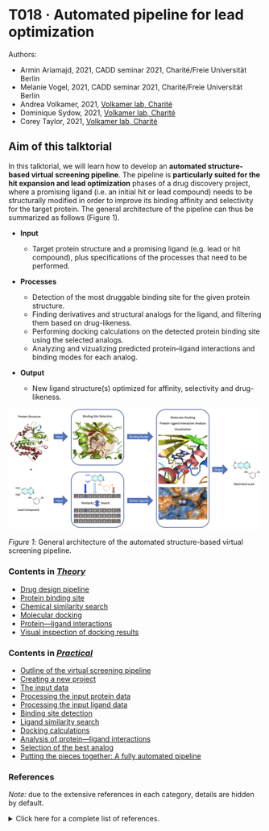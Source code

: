 # T018 · Automated pipeline for lead optimization

Authors:

- Armin Ariamajd, 2021, CADD seminar 2021, Charité/Freie Universität Berlin
- Melanie Vogel, 2021, CADD seminar 2021, Charité/Freie Universität Berlin
- Andrea Volkamer, 2021, [Volkamer lab, Charité](https://volkamerlab.org/)
- Dominique Sydow, 2021, [Volkamer lab, Charité](https://volkamerlab.org/)
- Corey Taylor, 2021, [Volkamer lab, Charité](https://volkamerlab.org/)


## Aim of this talktorial

In this talktorial, we will learn how to develop an **automated structure-based virtual screening pipeline**. 
The pipeline is **particularly suited for the hit expansion and lead optimization** phases of a drug discovery project, where a promising ligand (i.e. an initial hit or lead compound) needs to be structurally modified in order to improve its binding affinity and selectivity for the target protein. The general architecture of the pipeline can thus be summarized as follows (Figure 1).


* **Input**
    * Target protein structure and a promising ligand (e.g. lead or hit compound), plus specifications of the processes that need to be performed.
      
      
* **Processes**
    * Detection of the most druggable binding site for the given protein structure.
    * Finding derivatives and structural analogs for the ligand, and filtering them based on drug-likeness. 
    * Performing docking calculations on the detected protein binding site using the selected analogs.
    * Analyzing and vizualizing predicted protein–ligand interactions and binding modes for each analog.
    
    
* **Output**
    * New ligand structure(s) optimized for affinity, selectivity and drug-likeness.


![Pipeline overview](images/sb_vs_pipeline.png)

*Figure 1*: General architecture of the automated structure-based virtual screening pipeline.


<a id='#Contents-in-Theory'></a>

### Contents in [*Theory*](#theory)

- [Drug design pipeline](#Drug-design-pipeline)
- [Protein binding site](#Protein-binding-site) 
- [Chemical similarity search](#Chemical-similarity-search)
- [Molecular docking](#Molecular-docking)
- [Protein&mdash;ligand interactions](#Protein&mdash;ligand-interactions)
- [Visual inspection of docking results](#Visual-inspection-of-docking-results)

[comment]: <> (If you change a title, you must update the TOC label, to make cross-references functional on our website!)


<a id='Contents-in-Practical'></a>

### Contents in [*Practical*](#practical)

- [Outline of the virtual screening pipeline](#Outline-of-the-virtual-screening-pipeline)
- [Creating a new project](#Creating-a-new-project)
- [The input data](#The-input-data)
- [Processing the input protein data](#Processing-the-input-protein-data)
- [Processing the input ligand data](#Processing-the-input-ligand-data)
- [Binding site detection](#Binding-site-detection)
- [Ligand similarity search](#Ligand-similarity-search)
- [Docking calculations](#Docking-calculations)
- [Analysis of protein&mdash;ligand interactions](#Analysis-of-protein&mdash;ligand-interactions)
- [Selection of the best analog](#Selection-of-the-best-analog)
- [Putting the pieces together: A fully automated pipeline](#Putting-the-pieces-together:-A-fully-automated-pipeline)

[comment]: <> (If you change a title, you must update the TOC label, to make cross-references functional on our website!)


### References

*Note:* due to the extensive references in each category, details are hidden by default.

<details>

<summary>Click here for a complete list of references.</summary>

* **TeachOpenCADD teaching platform**
    
    1. Journal article on *TeachOpenCADD* teaching platform for computer-aided drug design: [D. Sydow *et al.*, *J. Cheminform.* **2019**, 11, 29.](https://doi.org/10.1186/s13321-019-0351-x)
    
    2. [*TeachOpenCADD* website](https://projects.volkamerlab.org/teachopencadd/index.html) at [Volkamer lab](https://volkamerlab.org/)
    
    3. This talktorial is inspired by the *TeachOpenCADD* talktorials T013-T017

    
* **Drug design pipeline**
    
    4. Book on drug design: [*G. Klebe*, *Drug Design*, Springer, **2013**.](https://doi.org/10.1007/978-3-642-17907-5)
    
    5. Review article on early stages of drug discovery: [J. P. Hughes *et al.*, *Br. J. Pharmacol.* **2011**, 162, 1239-1249.](https://doi.org/10.1111/j.1476-5381.2010.01127.x)
    
    6. Review article on computational drug design: [G. Sliwoski *et al.*, *Pharmacol. Rev.* **2014**, 66, 334-395.](https://doi.org/10.1124/pr.112.007336)
    
    7. Review article on computational drug discovery: [S. P. Leelananda *et al.*, *Beilstein J. Org. Chem.* **2016**, 12, 2694-2718.](https://doi.org/10.3762/bjoc.12.267)
    
    8. Review article on free software for building a virtual screening pipeline: [E. Glaab, *Brief. Bioinform.* **2016**, 17, 352-366.](https://doi.org/10.1093/bib/bbv037)
    
    9. Review article on automating drug discovery: [G. Schneider, *Nat. Rev. Drug Discov.* **2018**, 17, 97-113.](https://doi.org/10.1038/nrd.2017.232)
    
    10. Review article on structure-based drug discovery: [M. Batool *et al.*, *Int. J. Mol. Sci.* **2019**, 20, 2783.](https://doi.org/10.3390/ijms20112783)

    
* **Binding site detection**
    
    11. Book chapter on prediction and analysis of binding sites: [A. Volkamer *et al.*, *Applied Chemoinformatics*, Wiley, **2018**, pp. 283-311.](https://doi.org/10.1002/9783527806539.ch6g)
    
    12. Journal article on binding site and druggability predictions using *DoGSiteScorer*: [A. Volkamer *et al.*, *J. Chem. Inf. Model.* **2012**, *52*, 360-372.](https://doi.org/10.1021/ci200454v)
    
    13. Journal article describing the *ProteinsPlus* web-portal: [R. Fahrrolfes *et al.*, *Nucleic Acids Res.* **2017**, 45, W337-W343.](https://doi.org/10.1093/nar/gkx333)
    
    14. [*ProteinsPlus* website](https://proteins.plus/), and information regarding the usage of its *DoGSiteScorer* [REST-API](https://proteins.plus/help/dogsite_rest)
    
    15. *TeachOpenCADD* talktorial on binding site detection: [Talktorial T014](https://projects.volkamerlab.org/teachopencadd/talktorials/T014_binding_site_detection.html)
    
    16. *TeachOpenCADD* talktorial on querying online API web-services: [Talktorial T011](https://projects.volkamerlab.org/teachopencadd/talktorials/T011_query_online_api_webservices.html)

    
* **Chemical similarity search and molecular fingerprints**
    
    17. Review article on molecular similarity in medicinal chemistry: [G. Maggiora *et al.*, *J. Med. Chem.* **2014**, 57, 3186-3204.](https://doi.org/10.1021/jm401411z)
    
    18. Review article on molecular fingerprint similarity search: [A. Cereto-Massague *et al.*, *Methods* **2015**, 71, 58-63.](https://doi.org/10.1016/j.ymeth.2014.08.005)
    
    19. Review article on molecular fingerprints in virtual screening: [I. Muegge *et al.*, *Expert Opin. Drug Discov. **2016**, 11, 137-148.](https://doi.org/10.1517/17460441.2016.1117070)
    
    20. Journal article on extended-connectivity fingerprints (ECFPs): [D. Rogers *et al.*, *J. Chem. Inf. Model.* **2010**, 50, 742-754.](https://doi.org/10.1021/ci100050t)
    
    21. Journal article on *Morgan* algorithm: [H. L. Morgan, *J. Chem. Doc.* **2002**, 5, 107-113.](https://doi.org/10.1021/c160017a018)
    
    22. Journal article on Molecular ACCess Systems (MACCS) keys fingerprint: [J. L. Durant *et al.*, J. Chem. Inf. Comput. Sci. **2002**, 42, 1273-1280.](https://doi.org/10.1021/ci010132r)
    
    23. Journal article describing the latest developments of the *PubChem* web-services: [S. Kim *et al.*, *Nucleic Acids Res.* **2019**, 47, D1102-D1109.](https://doi.org/10.1093/nar/gky1033)
    
    24. [*PubChem* website](https://pubchem.ncbi.nlm.nih.gov/), and information regarding the usage of its [APIs](https://pubchemdocs.ncbi.nlm.nih.gov/programmatic-access)
    
    25. Description of *PubChem*'s [custom substructure fingerprint](https://ftp.ncbi.nlm.nih.gov/pubchem/specifications/pubchem_fingerprints.pdf) and [*Tanimoto* similarity measure](https://jcheminf.biomedcentral.com/articles/10.1186/s13321-016-0163-1) used in its similarity search engine.  
    
    26. *TeachOpenCADD* talktorial on compound similarity: [Talktorial T004](https://projects.volkamerlab.org/teachopencadd/talktorials/T004_compound_similarity.html)
    
    27. *TeachOpenCADD* talktorial on data acquisition from *PubChem*: [Talktorial T013](https://projects.volkamerlab.org/teachopencadd/talktorials/T013_query_pubchem.html)
    
    
* **Chemical drug-likeness**
    
    28. Review article on drug-likeness: [O. Ursu *et al.*, *Wiley Interdiscip. Rev.: Comput. Mol. Sci.* **2011**, 1, 760-781.](https://doi.org/10.1002/wcms.52)
    
    29. Editorial review article on drug-likeness: [*Nat. Rev. Drug Discov.* **2007**, 6, 853.](https://doi.org/10.1038/nrd2460)
    
    30. Review article on physical and chemical concepts behind drug-likeness: [M. Athar *et al.*, *Phys. Sci. Rev.* **2019**, 4, 20180101.](https://doi.org/10.1515/psr-2018-0101)
    
    31. Review article on available online tools for assessing drug-likeness: [C. Y. Jia *et al.*, *Drug Discov. Today* **2020**, 25, 248-258.](https://doi.org/10.1016/j.drudis.2019.10.014)
    
    32. Journal article on Lipinski's rule of 5: [C. A. Lipinski *et al.*, *Adv. Drug Delivery Rev.* **1997**, 23, 3-25.](https://doi.org/10.1016/S0169-409X(96)00423-1)
    
    33. Short review on re-assessing the rule of 5 after two decades: [A. Mullard, *Nat. Rev. Drug Discov.* **2018**, 17, 777.](https://doi.org/10.1038/nrd.2018.197)
    
    34. Journal article on the Quantitative Estimate of Druglikeness (QED) method: [G. Bickerton *et al.*, *Nat. Chem* **2012**, 4(2), 90-98.](https://www.ncbi.nlm.nih.gov/pmc/articles/PMC3524573/)
    
    35. [*RDKit* documentations](https://www.rdkit.org/docs/source/rdkit.Chem.QED.html) on calculating QED.
    

* **Molecular docking**
    
    36. Review article on molecular docking algorithms: [X. Y. Meng *et al.*, *Curr. Comput. Aided Drug Des.* **2011**, 7, 146-157.](https://doi.org/10.2174/157340911795677602)
    
    37. Review article on different software used for molecular docking: [N. S. Pagadala *et al.*, *Biophys. Rev.* **2017**, 9, 91-102.](https://doi.org/10.1007/s12551-016-0247-1)
    
    38. Review article on evaluation and comparison of different docking programs and scoring functions: [G. L. Warren *et al*, *J. Med. Chem.* **2006**, 49, 5912-5931.](https://doi.org/10.1021/jm050362n)
    
    39. Review article on evaluation of ten docking programs on a diverse set of protein-ligand complexes: [Z. Wang *et al.*, *Phys. Chem. Chem. Phys.* **2016**, 18, 12964-12975.](https://doi.org/10.1039/C6CP01555G)
    
    40. Journal article describing the *Smina* docking program and its scoring function: [D. R. Koes *et al.*, *J. Chem. Inf. Model.* **2013**, 53, 1893-1904.](https://doi.org/10.1021/ci300604z) 
    
    41. [*OpenBabel* documentation](http://openbabel.org/wiki/Main_Page)
    
    42. [*Smina* documentation](https://sourceforge.net/projects/smina/)
    
    43. *TeachOpenCADD* talktorial on protein–ligand docking: [Talktorial T015](https://projects.volkamerlab.org/teachopencadd/talktorials/T015_protein_ligand_docking.html)
    
    
* **Protein-ligand interactions**
    
    44. Review article on protein-ligand interactions: [X. Du *et al.*, *Int. J. Mol. Sci.* **2016**, 17, 144.](https://doi.org/10.3390/ijms17020144)
    
    45. Journal article analyzing the types and frequencies of different protein-ligand interactions in available protein-ligand complex structures: [R. Ferreira de Freitas *et al.*, *Med. Chem. Commun.* **2017**, 8, 1970-1981.](https://doi.org/10.1039/C7MD00381A)
    
    46. Journal article describing the *PLIP* algorithm: [S. Salentin *et al.*, *Nucleic Acids Res.* **2015**, 43, W443-447.](https://doi.org/10.1093/nar/gkv315)
    
    47. [*PLIP* website](https://plip-tool.biotec.tu-dresden.de/plip-web/plip/index)
    
    48. [*PLIP* documentation](https://github.com/pharmai/plip)
    
    49. *TeachOpenCADD* talktorial on protein-ligand interactions: [Talktorial T016](https://projects.volkamerlab.org/teachopencadd/talktorials/T016_protein_ligand_interactions.html)

    
* **Visual inspection of docking results**
    
    50. Journal article describing the NGLView program: [H. Nguyen *et al.*, *Bioinformatics* **2018**, 34, 1241-1242.](https://doi.org/10.1093/bioinformatics/btx789)
    
    51. [*NGLView* documentation](http://nglviewer.org/nglview/latest/api.html)
    
    52. *TeachOpenCADD* talktorial on advanced NGLView usage: [Talktorial T017](https://projects.volkamerlab.org/teachopencadd/talktorials/T017_advanced_nglview_usage.html)
    
</details>
